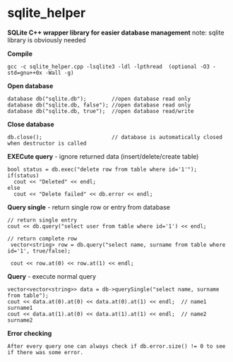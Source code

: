 sqlite_helper
=============

**SQLite C++ wrapper library for easier database management**
note: sqlite library is obviously needed



**Compile**

    gcc -c sqlite_helper.cpp -lsqlite3 -ldl -lpthread  (optional -O3 -std=gnu++0x -Wall -g)

**Open database**

    database db("sqlite.db");        //open database read only
    database db("sqlite.db, false"); //open database read only
    database db("sqlite.db, true");  //open database read/write

**Close database**

    db.close();                      // database is automatically closed when destructor is called


**EXECute query** - ignore returned data (insert/delete/create table)

    bool status = db.exec("delete row from table where id='1'");
    if(status)
      cout << "Deleted" << endl;
    else
      cout << "Delete failed" << db.error << endl;

**Query single** - return single row or entry from database

    // return single entry
    cout << db.query("select user from table where id='1') << endl;

    // return complete row
     vector<string> row = db.query("select name, surname from table where id='1', true/false);

     cout << row.at(0) << row.at(1) << endl;

**Query** - execute normal query

    vector<vector<string>> data = db->querySingle("select name, surname from table");
    cout << data.at(0).at(0) << data.at(0).at(1) << endl;  // name1 surname1
    cout << data.at(1).at(0) << data.at(1).at(1) << endl;  // name2 surname2


**Error checking**

    After every query one can always check if db.error.size() != 0 to see if there was some error.

